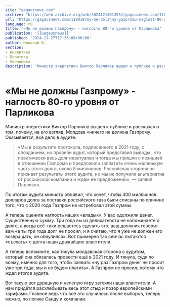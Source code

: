 ```yaml
---
site: "gagauznews.com"
archive: "https://web.archive.org/web/20241214013951/gagauznews.com/118018/my-ne-dolzhny-gazpromu-naglost-80-go-urovnya-ot-parlikova.html"
url: "https://gagauznews.com/118018/my-ne-dolzhny-gazpromu-naglost-80-go-urovnya-ot-parlikova.html"
language: ru
title: "«Мы не должны Газпрому» - наглость 80-го уровня от Парликова"
publication: '[[Gagauznews]]'
published: '2024-11-27T17:35:08+00:00'
author: Николай К.
section:
- Аналитика
- Политика
- Экономика
description: "Министр энергетики Виктор Парликов вышел к публике и рассказал о том, почему, на его взгляд, Молдова «ничего не должна Газпрому. Оказывается, всё дело в аудите: «Мы в результате протокола, подписанного в 2021 году, с опозданием, но провели аудит, который представил выводы , что практически весь долг неактуален и тогда мы пришли с позицией в отношении Газпрома и предложили заплатить очень маленькую часть этого долга, около 8 миллионов. Российская сторона не признает результаты этого аудита, но мы не получили альтернатив от российской компании и ждём её предложений», — заявил Парликов. По итогам аудита министр объявил, что хочет, чтобы 400 миллионов долларов […]"
---
```


# «Мы не должны Газпрому» - наглость 80-го уровня от Парликова

Министр энергетики Виктор Парликов вышел к публике и рассказал о том, почему, на его взгляд, Молдова «ничего не должна Газпрому. Оказывается, всё дело в аудите:

> «Мы в результате протокола, подписанного в 2021 году, с опозданием, но провели аудит, который представил выводы , что практически весь долг неактуален и тогда мы пришли с позицией в отношении Газпрома и предложили заплатить очень маленькую часть этого долга, около 8 миллионов. Российская сторона не признает результаты этого аудита, но мы не получили альтернатив от российской компании и ждём её предложений», — заявил Парликов.

По итогам аудита министр объявил, что хочет, чтобы 400 миллионов долларов долга за поставки российского газа были списаны по причине того, что с 2020 года Газпром не истребовал этой суммы.

А теперь оцените наглость наших «владык». У вас одолжили денег. Существенную сумму. Три года вы из деликатности не напоминаете о долге, а когда всё-таки решаетесь сделать это, ваш должник говорит вам «а ты три года долг не просил, и я считаю, что я уже не должен его возвращать, он обнулился». Вот примерно так сейчас пытаются «съехать» с долга наши дражайшие властители.

А теперь вспомните, как тянула молдавская сторона с аудитом, который она обязалась провести ещё в 2021 году. И тянула, судя по всему, именно для того, чтобы заявить «ну раз Газпром денег не просит уже три года, мы и не будем платить». А Газпром не просил, потому что ждал итогов аудита.

Вот такую вот дурацкую и нелепую игру затеяли наши властители. А нам придётся расхлебывать весь этот стыд и позор европейскими тарифами. Главное ведь что всё это случилось после выборов, теперь можно, по логике Санду и компании.